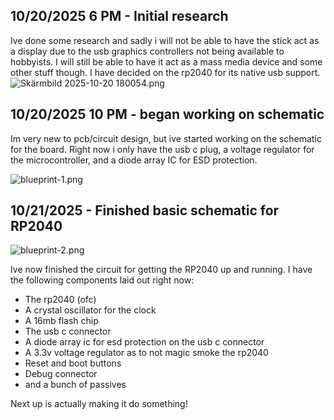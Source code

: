 <!--
  ===================    !!READ THIS NOTICE!!   ====================
  DO NOT edit this file manually. Your changes WILL BE OVERWRITTEN!
  This journal is auto generated and updated by Hack Club Blueprint.
  To edit this file, please edit your journal entries on Blueprint.
  ==================================================================
-->

## 10/20/2025 6 PM - Initial research  

Ive done some research and sadly i will not be able to have the stick act as a display due to the usb graphics controllers not being available to hobbyists. I will still be able to have it act as a mass media device and some other stuff though. I have decided on the rp2040 for its native usb support.
![Skärmbild 2025-10-20 180054.png](https://blueprint.hackclub.com/user-attachments/blobs/proxy/eyJfcmFpbHMiOnsiZGF0YSI6Mzc0MywicHVyIjoiYmxvYl9pZCJ9fQ==--5fb42a3279af03be0adef28560d1ed3d11d7bb60/Sk%C3%A4rmbild%202025-10-20%20180054.png)  

## 10/20/2025 10 PM - began working on schematic  

Im very new to pcb/circuit design, but ive started working on the schematic for the board. Right now i only have the usb c plug, a voltage regulator for the microcontroller, and a diode array IC for ESD protection.

![blueprint-1.png](https://blueprint.hackclub.com/user-attachments/blobs/proxy/eyJfcmFpbHMiOnsiZGF0YSI6MzgwNSwicHVyIjoiYmxvYl9pZCJ9fQ==--90ef68ccb749a874d2b1f8e480aaae64191da25b/blueprint-1.png)  

## 10/21/2025 - Finished basic schematic for RP2040  

![blueprint-2.png](https://blueprint.hackclub.com/user-attachments/blobs/proxy/eyJfcmFpbHMiOnsiZGF0YSI6NDE4MywicHVyIjoiYmxvYl9pZCJ9fQ==--eae81e628c7b982c59453b910466f11718cffbc2/blueprint-2.png)

Ive now finished the circuit for getting the RP2040 up and running. I have the following components laid out right now:
- The rp2040 (ofc)
- A crystal oscillator for the clock
- A 16mb flash chip
- The usb c connector
- A diode array ic for esd protection on the usb c connector
- A 3.3v voltage regulator as to not magic smoke the rp2040
- Reset and boot buttons
- Debug connector
- and a bunch of passives

Next up is actually making it do something!  

